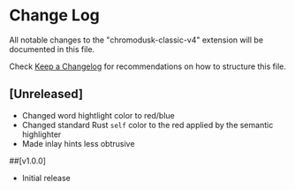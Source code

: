# Change Log

All notable changes to the "chromodusk-classic-v4" extension will be documented in this file.

Check [Keep a Changelog](http://keepachangelog.com/) for recommendations on how to structure this file.

## [Unreleased]

- Changed word hightlight color to red/blue
- Changed standard Rust `self` color to the red applied by the semantic highlighter
- Made inlay hints less obtrusive

##[v1.0.0]

- Initial release
